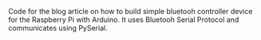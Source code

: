 Code for the blog article on how to build simple bluetooh controller device for the Raspberry Pi with Arduino. It uses Bluetooh Serial Protocol and communicates using PySerial.
